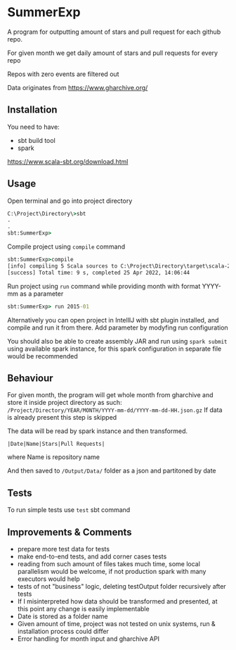 # SummerExp

A program for outputting amount of stars and pull request for each github repo.

For given month we get daily amount of stars and pull requests for every repo

Repos with zero events are filtered out

Data originates from https://www.gharchive.org/ 

## Installation

You need to have:
- sbt build tool
- spark



https://www.scala-sbt.org/download.html

## Usage

Open terminal and go into project directory

```cmd
C:\Project\Directory\>sbt
.
.
sbt:SummerExp>
```
Compile project using ``compile`` command
```cmd 
sbt:SummerExp>compile
[info] compiling 5 Scala sources to C:\Project\Directory\target\scala-2.13\classes ...
[success] Total time: 9 s, completed 25 Apr 2022, 14:06:44
```
Run project using ``run`` command while providing month with format YYYY-mm as a parameter

```cmd
sbt:SummerExp> run 2015-01
```
Alternatively you can open project in IntellIJ with sbt plugin installed, and compile and run it from there.
Add parameter by modyfing run configuration

You should also be able to create assembly JAR and run using ``spark submit`` using available spark instance, for this spark configuration in separate file would be recommended

## Behaviour

For given month, the program will get whole month from gharchive and store it inside project directory as such:
``/Project/Directory/YEAR/MONTH/YYYY-mm-dd/YYYY-mm-dd-HH.json.gz``
If data is already present this step is skipped

The data will be read by spark instance and then transformed.

``|Date|Name|Stars|Pull Requests|``

where Name is repository name

And then saved to ``/Output/Data/`` folder as a json and partitoned by date

## Tests

To run simple tests use ``test`` sbt command

## Improvements & Comments

- prepare more test data for  tests
- make end-to-end tests, and add corner cases tests
- reading from such amount of files takes much time, some local parallelism would be welcome, if not production spark with many executors would help
- tests of not "business" logic, deleting testOutput folder recursively after tests
- If I misinterpreted how data should be transformed and presented, at this point any change is easily implementable
- Date is stored as a folder name
- Given amount of time, project was not tested on unix systems, run & installation process could differ
- Error handling for month input and gharchive API
